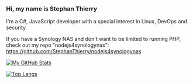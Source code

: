 ### Hi, my name is Stephan Thierry

I'm a C#, JavaScript developer with a special interest in Linux, DevOps and security. 

If you have a Synology NAS and don't want to be limited to running PHP, check out my repo "nodejs4synologynas":   
https://github.com/StephanThierry/nodejs4synologynas

[![My GitHub Stats](https://github-readme-stats.vercel.app/api/?username=stephanthierry&count_private=true&theme=tokyonight&showicons=true)](https://github.com/StephanThierry)  

[![Top Langs](https://github-readme-stats.vercel.app/api/top-langs/?username=stephanthierry&exclude_repo=ML-Group6&count_private=true&theme=tokyonight&showicons=true&langs_count=6)](https://github.com/StephanThierry)


<!--
**StephanThierry/StephanThierry** is a ✨ _special_ ✨ repository because its `README.md` (this file) appears on your GitHub profile.

Here are some ideas to get you started:

- 🔭 I’m currently working on ...
- 🌱 I’m currently learning ...
- 👯 I’m looking to collaborate on ...
- 🤔 I’m looking for help with ...
- 💬 Ask me about ...
- 📫 How to reach me: ...
- 😄 Pronouns: ...
- ⚡ Fun fact: ...
-->
